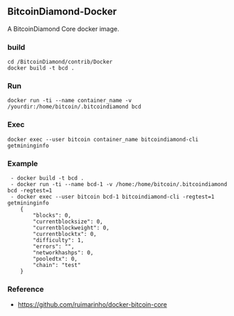 ## BitcoinDiamond-Docker
A BitcoinDiamond Core docker image.
### build

```
cd /BitcoinDiamond/contrib/Docker
docker build -t bcd .
```

### Run

```
docker run -ti --name container_name -v /yourdir:/home/bitcoin/.bitcoindiamond bcd
```

### Exec

```
docker exec --user bitcoin container_name bitcoindiamond-cli getmininginfo
```
### Example

```
 - docker build -t bcd .
 - docker run -ti --name bcd-1 -v /home:/home/bitcoin/.bitcoindiamond bcd -regtest=1
 - docker exec --user bitcoin bcd-1 bitcoindiamond-cli -regtest=1 getmininginfo
	{
		"blocks": 0,
		"currentblocksize": 0,
		"currentblockweight": 0,
		"currentblocktx": 0,
		"difficulty": 1,
		"errors": "",
		"networkhashps": 0,
		"pooledtx": 0,
		"chain": "test"
	}
```

### Reference

 - https://github.com/ruimarinho/docker-bitcoin-core

